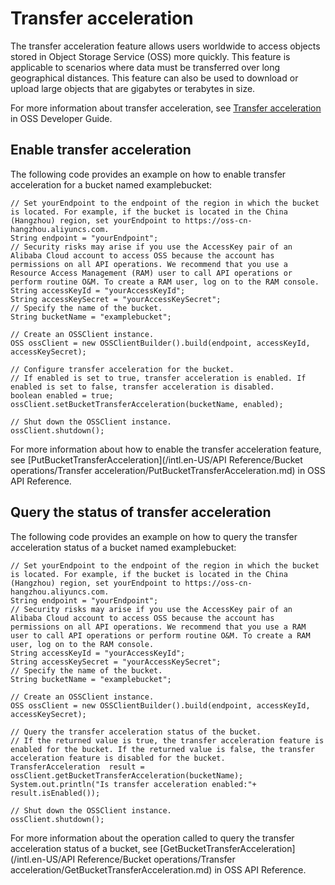 # Transfer acceleration

The transfer acceleration feature allows users worldwide to access objects stored in Object Storage Service \(OSS\) more quickly. This feature is applicable to scenarios where data must be transferred over long geographical distances. This feature can also be used to download or upload large objects that are gigabytes or terabytes in size.

For more information about transfer acceleration, see [Transfer acceleration](https://icms.alibaba-inc.com/content/oss/f3b55d?l=1&m=151&n=1436619) in OSS Developer Guide.

## Enable transfer acceleration

The following code provides an example on how to enable transfer acceleration for a bucket named examplebucket:

```
// Set yourEndpoint to the endpoint of the region in which the bucket is located. For example, if the bucket is located in the China (Hangzhou) region, set yourEndpoint to https://oss-cn-hangzhou.aliyuncs.com. 
String endpoint = "yourEndpoint";
// Security risks may arise if you use the AccessKey pair of an Alibaba Cloud account to access OSS because the account has permissions on all API operations. We recommend that you use a Resource Access Management (RAM) user to call API operations or perform routine O&M. To create a RAM user, log on to the RAM console. 
String accessKeyId = "yourAccessKeyId";
String accessKeySecret = "yourAccessKeySecret";
// Specify the name of the bucket. 
String bucketName = "examplebucket";

// Create an OSSClient instance. 
OSS ossClient = new OSSClientBuilder().build(endpoint, accessKeyId, accessKeySecret);

// Configure transfer acceleration for the bucket. 
// If enabled is set to true, transfer acceleration is enabled. If enabled is set to false, transfer acceleration is disabled. 
boolean enabled = true;
ossClient.setBucketTransferAcceleration(bucketName, enabled);

// Shut down the OSSClient instance. 
ossClient.shutdown();
```

For more information about how to enable the transfer acceleration feature, see [PutBucketTransferAcceleration](/intl.en-US/API Reference/Bucket operations/Transfer acceleration/PutBucketTransferAcceleration.md) in OSS API Reference.

## Query the status of transfer acceleration

The following code provides an example on how to query the transfer acceleration status of a bucket named examplebucket:

```
// Set yourEndpoint to the endpoint of the region in which the bucket is located. For example, if the bucket is located in the China (Hangzhou) region, set yourEndpoint to https://oss-cn-hangzhou.aliyuncs.com. 
String endpoint = "yourEndpoint";
// Security risks may arise if you use the AccessKey pair of an Alibaba Cloud account to access OSS because the account has permissions on all API operations. We recommend that you use a RAM user to call API operations or perform routine O&M. To create a RAM user, log on to the RAM console. 
String accessKeyId = "yourAccessKeyId";
String accessKeySecret = "yourAccessKeySecret";
// Specify the name of the bucket. 
String bucketName = "examplebucket";

// Create an OSSClient instance. 
OSS ossClient = new OSSClientBuilder().build(endpoint, accessKeyId, accessKeySecret);

// Query the transfer acceleration status of the bucket. 
// If the returned value is true, the transfer acceleration feature is enabled for the bucket. If the returned value is false, the transfer acceleration feature is disabled for the bucket. 
TransferAcceleration  result = ossClient.getBucketTransferAcceleration(bucketName);
System.out.println("Is transfer acceleration enabled:"+ result.isEnabled());

// Shut down the OSSClient instance. 
ossClient.shutdown();
```

For more information about the operation called to query the transfer acceleration status of a bucket, see [GetBucketTransferAcceleration](/intl.en-US/API Reference/Bucket operations/Transfer acceleration/GetBucketTransferAcceleration.md) in OSS API Reference.

